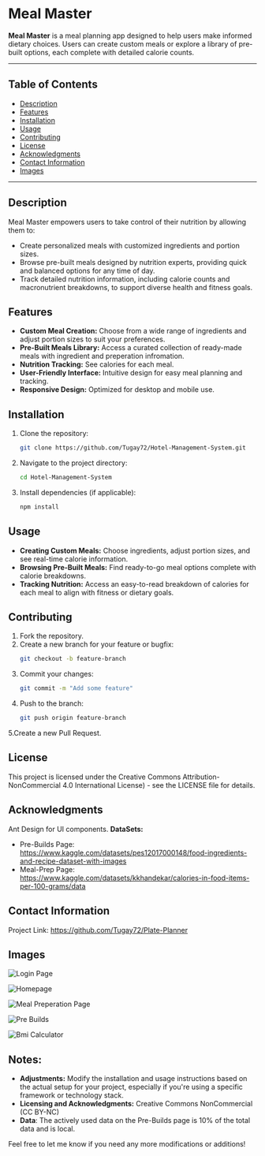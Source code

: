 # Meal Master

**Meal Master** is a meal planning app designed to help users make informed dietary choices. Users can create custom meals or explore a library of pre-built options, each complete with detailed calorie counts.

---

## Table of Contents
- [Description](#description)
- [Features](#features)
- [Installation](#installation)
- [Usage](#usage)
- [Contributing](#contributing)
- [License](#license)
- [Acknowledgments](#acknowledgments)
- [Contact Information](#contact-information)
- [Images](#images)

---

## Description

Meal Master empowers users to take control of their nutrition by allowing them to:
- Create personalized meals with customized ingredients and portion sizes.
- Browse pre-built meals designed by nutrition experts, providing quick and balanced options for any time of day.
- Track detailed nutrition information, including calorie counts and macronutrient breakdowns, to support diverse health and fitness goals.

## Features

- **Custom Meal Creation:** Choose from a wide range of ingredients and adjust portion sizes to suit your preferences.
- **Pre-Built Meals Library:** Access a curated collection of ready-made meals with ingredient and preperation infromation.
- **Nutrition Tracking:** See calories for each meal.
- **User-Friendly Interface:** Intuitive design for easy meal planning and tracking.
- **Responsive Design:** Optimized for desktop and mobile use.

## Installation

1. Clone the repository:
   ```bash
   git clone https://github.com/Tugay72/Hotel-Management-System.git
2. Navigate to the project directory:
   ```bash
   cd Hotel-Management-System
3. Install dependencies (if applicable):
   ```bash
   npm install

## Usage
- **Creating Custom Meals:** Choose ingredients, adjust portion sizes, and see real-time calorie information.
- **Browsing Pre-Built Meals:** Find ready-to-go meal options complete with calorie breakdowns.
- **Tracking Nutrition:** Access an easy-to-read breakdown of calories for each meal to align with fitness or dietary goals.


## Contributing
1. Fork the repository.
2. Create a new branch for your feature or bugfix:
   ```bash
   git checkout -b feature-branch
3. Commit your changes:
   ```bash
   git commit -m "Add some feature"
4. Push to the branch:
   ```bash
   git push origin feature-branch

5.Create a new Pull Request.

## License
This project is licensed under the Creative Commons Attribution-NonCommercial 4.0 International License) - see the LICENSE file for details.


## Acknowledgments
Ant Design for UI components.
**DataSets:** 
- Pre-Builds Page: https://www.kaggle.com/datasets/pes12017000148/food-ingredients-and-recipe-dataset-with-images
- Meal-Prep Page: https://www.kaggle.com/datasets/kkhandekar/calories-in-food-items-per-100-grams/data

## Contact Information
Project Link: https://github.com/Tugay72/Plate-Planner

## Images
![Login Page](github_assets/login_page.png)


![Homepage](github_assets/home_page.png) 


![Meal Preperation Page](github_assets/meal_prep_page.png) 


![Pre Builds](github_assets/pre_builds_page.png) 


![Bmi Calculator](github_assets/bmi_page.png) 

## Notes:
- **Adjustments:** Modify the installation and usage instructions based on the actual setup for your project, especially if you're using a specific framework or technology stack.
- **Licensing and Acknowledgments:** Creative Commons NonCommercial (CC BY-NC)
- **Data**: The actively used data on the Pre-Builds page is 10% of the total data and is local.

Feel free to let me know if you need any more modifications or additions!
